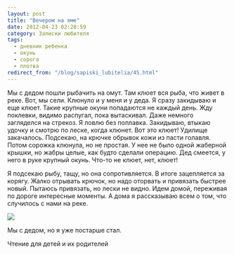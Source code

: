 ```yaml
---
layout: post
title: "Вечером на яме"
date: 2012-04-23 02:28:59
category: Записки любителя
tags:
  - дневник ребенка
  - окунь
  - сорога
  - плотва
redirect_from: "/blog/sapiski_lubitelia/45.html"
---
```

Мы с дедом пошли рыбачить на омут. Там клюет вся рыба, что живет в реке.
Вот, мы сели. Клюнуло и у меня и у деда. Я сразу закидываю и еще клюет.
Такие крупные окуни попадаются не каждый день. Жду поклевки, видимо
распугал, пока вытаскивал. Даже немного загляделся на стрекоз. Я ловлю
без поплавка. Закидываю, втыкаю удочку и смотрю по леске, когда клюнет.
Вот это клюет! Удилище закачалось. Подсекаю, на крючке обрывок кожи из
пасти голавля. Потом сорожка клюнула, но не простая. У нее не было одной
жаберной крышки, но жабры целые, как будто сделали операцию. Дед
смеется, у него в руке крупный окунь. Что-то не клюет, нет, клюет!

Я подсекаю рыбу, тащу, но она сопротивляется. В итоге зацепляется за
корягу. Жалко отрывать крючок, но надо оторвать и привязать быстрее
новый. Пытаюсь привязать, но лески не видно. Идем домой, переживая по
дороге интересные моменты. А дома я рассказываю всем о том, что
случилось с нами на реке.

![](http://fishingguru.ru/uploads/images/00/00/01/2012/04/22/d8ace7.jpg)

Мы с дедом, но я уже постарше стал.

Чтение для детей и их родителей
